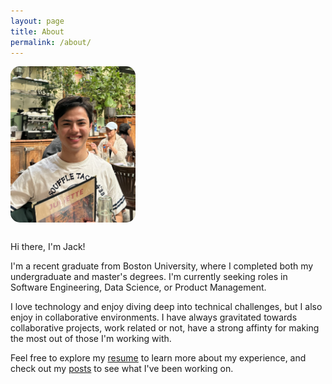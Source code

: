 ```yaml
---
layout: page
title: About
permalink: /about/
---
```


<div style="margin-bottom: 30px;">
  <img src="/assets/images/profile_photo.jpeg" alt="Jack Campbell" style="width: 200px; height: 250px; border-radius: 15px; object-fit: cover; margin-bottom: 20px; display: block;">
</div>

Hi there, I'm Jack!

I'm a recent graduate from Boston University, where I completed both my undergraduate and master's degrees. I'm currently seeking roles in Software Engineering, Data Science, or Product Management.

I love technology and enjoy diving deep into technical challenges, but I also enjoy in collaborative environments. I have always gravitated towards collaborative projects, work related or not, have a strong affinty for making the most out of those I'm working with.

Feel free to explore my [resume](/resume/) to learn more about my experience, and check out my [posts](/posts/) to see what I've been working on.
